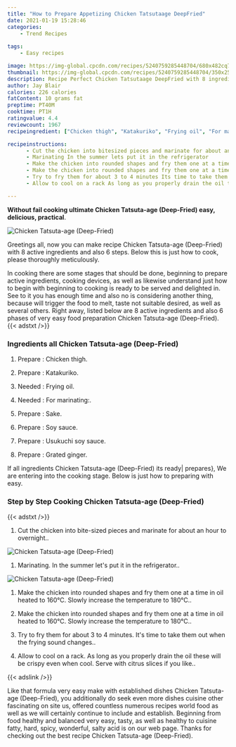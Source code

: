```yaml
---
title: "How to Prepare Appetizing Chicken Tatsutaage DeepFried"
date: 2021-01-19 15:28:46
categories:
    - Trend Recipes
    
tags:
    - Easy recipes

image: https://img-global.cpcdn.com/recipes/5240759285448704/680x482cq70/chicken-tatsuta-age-deep-fried-recipe-main-photo.jpg
thumbnail: https://img-global.cpcdn.com/recipes/5240759285448704/350x250cq70/chicken-tatsuta-age-deep-fried-recipe-main-photo.jpg
description: Recipe Perfect Chicken Tatsutaage DeepFried with 8 ingredients and 6 stages of easy cooking.
author: Jay Blair
calories: 226 calories
fatContent: 10 grams fat
preptime: PT40M
cooktime: PT1H
ratingvalue: 4.4
reviewcount: 1967
recipeingredient: ["Chicken thigh", "Katakuriko", "Frying oil", "For marinating", "Sake", "Soy sauce", "Usukuchi soy sauce", "Grated ginger"]

recipeinstructions: 
      - Cut the chicken into bitesized pieces and marinate for about an hour to overnight 
      - Marinating In the summer lets put it in the refrigerator 
      - Make the chicken into rounded shapes and fry them one at a time in oil heated to 160 Slowly increase the temperature to 180 
      - Make the chicken into rounded shapes and fry them one at a time in oil heated to 160 Slowly increase the temperature to 180 
      - Try to fry them for about 3 to 4 minutes Its time to take them out when the frying sound changes 
      - Allow to cool on a rack As long as you properly drain the oil these will be crispy even when cool Serve with citrus slices if you like

---
```




**Without fail cooking ultimate Chicken Tatsuta-age (Deep-Fried) easy, delicious, practical**. 


![Chicken Tatsuta-age (Deep-Fried)](https://img-global.cpcdn.com/recipes/5240759285448704/680x482cq70/chicken-tatsuta-age-deep-fried-recipe-main-photo.jpg "Chicken Tatsuta-age (Deep-Fried)")




Greetings all, now you can make recipe Chicken Tatsuta-age (Deep-Fried) with 8 active ingredients and also 6 steps. Below this is just how to cook, please thoroughly meticulously.

In cooking there are some stages that should be done, beginning to prepare active ingredients, cooking devices, as well as likewise understand just how to begin with beginning to cooking is ready to be served and delighted in. See to it you has enough time and also no is considering another thing, because will trigger the food to melt, taste not suitable desired, as well as several others. Right away, listed below are 8 active ingredients and also 6 phases of very easy food preparation Chicken Tatsuta-age (Deep-Fried).
{{< adstxt />}}

### Ingredients all Chicken Tatsuta-age (Deep-Fried)


1. Prepare  : Chicken thigh.

1. Prepare  : Katakuriko.

1. Needed  : Frying oil.

1. Needed  : For marinating:.

1. Prepare  : Sake.

1. Prepare  : Soy sauce.

1. Prepare  : Usukuchi soy sauce.

1. Prepare  : Grated ginger.



If all ingredients Chicken Tatsuta-age (Deep-Fried) its ready| prepares}, We are entering into the cooking stage. Below is just how to preparing with easy.

### Step by Step Cooking Chicken Tatsuta-age (Deep-Fried)

{{< adstxt />}}


1. Cut the chicken into bite-sized pieces and marinate for about an hour to overnight..



![Chicken Tatsuta-age (Deep-Fried)](https://img-global.cpcdn.com/steps/4967451323269120/160x128cq70/chicken-tatsuta-age-deep-fried-recipe-step-1-photo.jpg" "Chicken Tatsuta-age (Deep-Fried)")



1. Marinating. In the summer let&#39;s put it in the refrigerator..



![Chicken Tatsuta-age (Deep-Fried)](https://img-global.cpcdn.com/steps/6258412460441600/160x128cq70/chicken-tatsuta-age-deep-fried-recipe-step-2-photo.jpg" "Chicken Tatsuta-age (Deep-Fried)")



1. Make the chicken into rounded shapes and fry them one at a time in oil heated to 160℃. Slowly increase the temperature to 180℃..



1. Make the chicken into rounded shapes and fry them one at a time in oil heated to 160℃. Slowly increase the temperature to 180℃..



1. Try to fry them for about 3 to 4 minutes. It&#39;s time to take them out when the frying sound changes..



1. Allow to cool on a rack. As long as you properly drain the oil these will be crispy even when cool. Serve with citrus slices if you like..





{{< adslink />}}

Like that formula very easy make with established dishes Chicken Tatsuta-age (Deep-Fried), you additionally do seek even more dishes cuisine other fascinating on site us, offered countless numerous recipes world food as well as we will certainly continue to include and establish. Beginning from food healthy and balanced very easy, tasty, as well as healthy to cuisine fatty, hard, spicy, wonderful, salty acid is on our web page. Thanks for checking out the best recipe Chicken Tatsuta-age (Deep-Fried).
